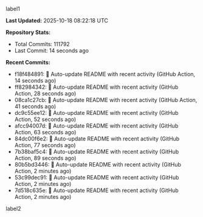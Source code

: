 
label1 
<!-- ACTIVITY_START -->
**Last Updated:** 2025-10-18 08:22:18 UTC

**Repository Stats:**
- Total Commits: 111792
- Last Commit: 14 seconds ago

**Recent Commits:**
- f18f484891: 🤖 Auto-update README with recent activity (GitHub Action, 14 seconds ago)
- ff82984342: 🤖 Auto-update README with recent activity (GitHub Action, 28 seconds ago)
- 08ca1c27cb: 🤖 Auto-update README with recent activity (GitHub Action, 41 seconds ago)
- dc9c55ee12: 🤖 Auto-update README with recent activity (GitHub Action, 52 seconds ago)
- afcc94007d: 🤖 Auto-update README with recent activity (GitHub Action, 63 seconds ago)
- 84dc00f6e2: 🤖 Auto-update README with recent activity (GitHub Action, 77 seconds ago)
- 7b38baf5c4: 🤖 Auto-update README with recent activity (GitHub Action, 89 seconds ago)
- 80b5bd3446: 🤖 Auto-update README with recent activity (GitHub Action, 2 minutes ago)
- 53c99dec91: 🤖 Auto-update README with recent activity (GitHub Action, 2 minutes ago)
- 7d518c635e: 🤖 Auto-update README with recent activity (GitHub Action, 2 minutes ago)
<!-- ACTIVITY_END -->

label2
